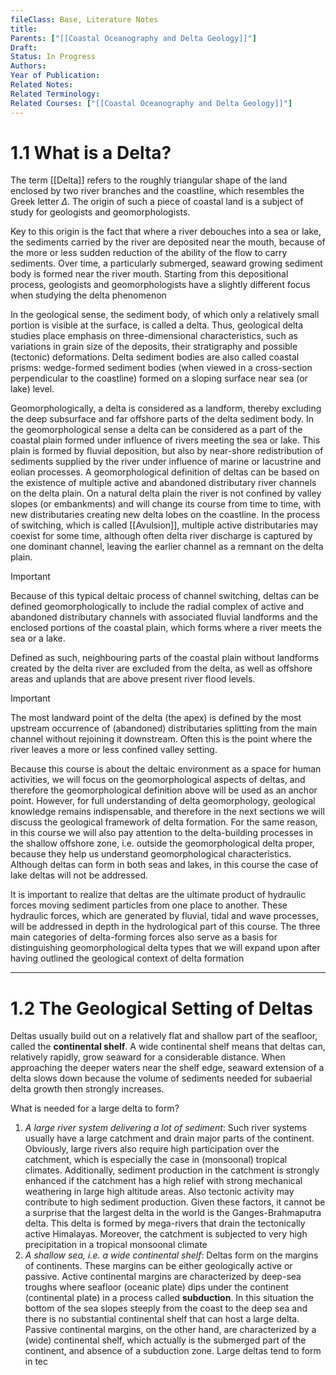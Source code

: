 ```yaml
---
fileClass: Base, Literature Notes
title: 
Parents: ["[[Coastal Oceanography and Delta Geology]]"]
Draft: 
Status: In Progress
Authors: 
Year of Publication: 
Related Notes: 
Related Terminology: 
Related Courses: ["[[Coastal Oceanography and Delta Geology]]"]
---
```

# 1.1 What is a Delta?
The term [[Delta]] refers to the roughly triangular shape of the land enclosed by two river branches and the coastline, which resembles the Greek letter $\Delta$. The origin of such a piece of coastal land is a subject of study for geologists and geomorphologists.

Key to this origin is the fact that where a river debouches into a sea or lake, the sediments carried by the river are deposited near the mouth, because of the more or less sudden reduction of the ability of the flow to carry sediments. Over time, a particularly submerged, seaward growing sediment body is formed near the river mouth. Starting from this depositional process, geologists and geomorphologists have a slightly different focus when studying the delta phenomenon

In the geological sense, the sediment body, of which only a relatively small portion is visible at the surface, is called a delta. Thus, geological delta studies place emphasis on three-dimensional characteristics, such as variations in grain size of the deposits, their stratigraphy and possible (tectonic) deformations. Delta sediment bodies are also called coastal prisms: wedge-formed sediment bodies (when viewed in a cross-section perpendicular to the coastline) formed on a sloping surface near sea (or lake) level. 

Geomorphologically, a delta is considered as a landform, thereby excluding the deep subsurface and far offshore parts of the delta sediment body. In the geomorphological sense a delta can be considered as a part of the coastal plain formed under influence of rivers meeting the sea or lake. This plain is formed by fluvial deposition, but also by near-shore redistribution of sediments supplied by the river under influence of marine or lacustrine and eolian processes. A geomorphological definition of deltas can be based on the existence of multiple active and abandoned distributary river channels on the delta plain. On a natural delta plain the river is not confined by valley slopes (or embankments) and will change its course from time to time, with new distributaries creating new delta lobes on the coastline. In the process of switching, which is called [[Avulsion]], multiple active distributaries may coexist for some time, although often delta river discharge is captured by one dominant channel, leaving the earlier channel as a remnant on the delta plain. 

>[!Important]
>Because of this typical deltaic process of channel switching, deltas can be defined geomorphologically to include the radial complex of active and abandoned distributary channels with associated fluvial landforms and the enclosed portions of the coastal plain, which forms where a river meets the sea or a lake. 

Defined as such, neighbouring parts of the coastal plain without landforms created by the delta river are excluded from the delta, as well as offshore areas and uplands that are above present river flood levels. 

>[!Important]
>The most landward point of the delta (the apex) is defined by the most upstream occurrence of (abandoned) distributaries splitting from the main channel without rejoining it downstream. Often this is the point where the river leaves a more or less confined valley setting. 

Because this course is about the deltaic environment as a space for human activities, we will focus on the geomorphological aspects of deltas, and therefore the geomorphological definition above will be used as an anchor point. However, for full understanding of delta geomorphology, geological knowledge remains indispensable, and therefore in the next sections we will discuss the geological framework of delta formation. For the same reason, in this course we will also pay attention to the delta-building processes in the shallow offshore zone, i.e. outside the geomorphological delta proper, because they help us understand geomorphological characteristics. Although deltas can form in both seas and lakes, in this course the case of lake deltas will not be addressed. 

It is important to realize that deltas are the ultimate product of hydraulic forces moving sediment particles from one place to another. These hydraulic forces, which are generated by fluvial, tidal and wave processes, will be addressed in depth in the hydrological part of this course. The three main categories of delta-forming forces also serve as a basis for distinguishing geomorphological delta types that we will expand upon after having outlined the geological context of delta formation

---
# 1.2 The Geological Setting of Deltas
Deltas usually build out on a relatively flat and shallow part of the seafloor, called the **continental shelf**. A wide continental shelf means that deltas can, relatively rapidly, grow seaward for a considerable distance. When approaching the deeper waters near the shelf edge, seaward extension of a delta slows down because the volume of sediments needed for subaerial delta growth then strongly increases.

What is needed for a large delta to form?
1. *A large river system delivering a lot of sediment*: Such river systems usually have a large catchment and drain major parts of the continent. Obviously, large rivers also require high participation over the catchment, which is especially the case in (monsoonal) tropical climates. Additionally, sediment production in the catchment is strongly enhanced if the catchment has a high relief with strong mechanical weathering in large high altitude areas. Also tectonic activity may contribute to high sediment production. Given these factors, it cannot be a surprise that the largest delta in the world is the Ganges-Brahmaputra delta. This delta is formed by mega-rivers that drain the tectonically active Himalayas. Moreover, the catchment is subjected to very high precipitation in a tropical monsoonal climate
2. *A shallow sea, i.e. a wide continental shelf*: Deltas form on the margins of continents. These margins can be either geologically active or passive. Active continental margins are characterized by deep-sea troughs where seafloor (oceanic plate) dips under the continent (continental plate) in a process called **subduction**. In this situation the bottom of the sea slopes steeply from the coast to the deep sea and there is no substantial continental shelf that can host a large delta. Passive continental margins, on the other hand, are characterized by a (wide) continental shelf, which actually is the submerged part of the continent, and absence of a subduction zone. Large deltas tend to form in tec